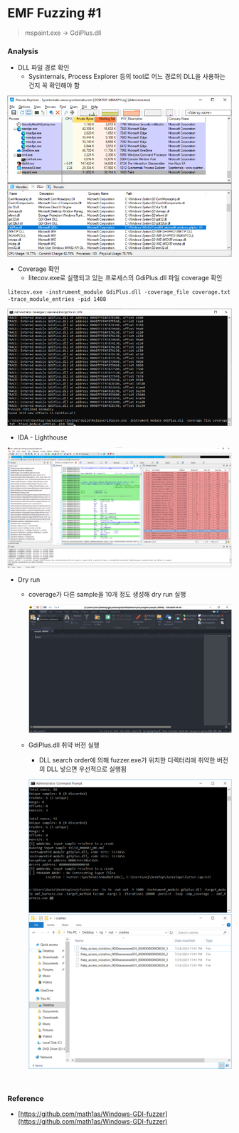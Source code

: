 # EMF Fuzzing #1

> mspaint.exe → GdiPlus.dll



### Analysis

- DLL 파일 경로 확인
  - Sysinternals, Process Explorer 등의 tool로 어느 경로의 DLL을 사용하는 건지 꼭 확인해야 함

![image-1.png](image/image-1.png)



- Coverage 확인
  - litecov.exe로 실행되고 있는 프로세스의 GdiPlus.dll 파일 coverage 확인

```
litecov.exe -instrument_module GdiPlus.dll -coverage_file coverage.txt -trace_module_entries -pid 1408
```

![image-3.png](image/image-3.png)

- IDA - Lighthouse

![image-2.png](image/image-2.png)



- Dry run

  - coverage가 다른 sample을 10개 정도 생성해 dry run 실행

    ![image-4.png](image/image-4.png)

  - GdiPlus.dll 취약 버전 실행

    - DLL search order에 의해 fuzzer.exe가 위치한 디렉터리에 취약한 버전의 DLL 넣으면 우선적으로 실행됨

    ![image-8.png](image/image-8.png)![image-7.png](image/image-7.png)	





<br>



### Reference

- [https://github.com/math1as/Windows-GDI-fuzzer](https://github.com/math1as/Windows-GDI-fuzzer)
